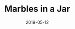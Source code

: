 ---
title: Marbles in a Jar
date: 2019-05-12
published: true
tags: ['Mobile app']
skill_tags: ['Unity', 'C#']
series: false
canonical_url: false
cover_image: ./images/ipad_multi_jar.png
description: "Virtual marbles in a jar using 3D physics in the Unity game engine with C#. Available on the app store!"
url: https://approvedbytes.com/marblesinajar
---